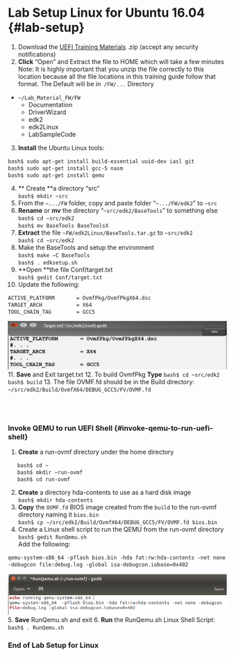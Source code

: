 <!--- @file
 README.md file for Lab_setup

Copyright (c) 2018, Intel Corporation. All rights reserved.<BR>

Redistribution and use in source (original document form) and 'compiled'
forms (converted to PDF, epub, HTML and other formats) with or without
modification, are permitted provided that the following conditions are met:

1) Redistributions of source code (original document form) must retain the
above copyright notice, this list of conditions and the following
disclaimer as the first lines of this file unmodified.

2) Redistributions in compiled form (transformed to other DTDs, converted to
PDF, epub, HTML and other formats) must reproduce the above copyright
notice, this list of conditions and the following disclaimer in the
documentation and/or other materials provided with the distribution.

THIS DOCUMENTATION IS PROVIDED BY TIANOCORE PROJECT "AS IS" AND ANY EXPRESS OR
IMPLIED WARRANTIES, INCLUDING, BUT NOT LIMITED TO, THE IMPLIED WARRANTIES OF
MERCHANTABILITY AND FITNESS FOR A PARTICULAR PURPOSE ARE DISCLAIMED. IN NO
EVENT SHALL TIANOCORE PROJECT BE LIABLE FOR ANY DIRECT, INDIRECT, INCIDENTAL,
SPECIAL, EXEMPLARY, OR CONSEQUENTIAL DAMAGES (INCLUDING, BUT NOT LIMITED TO,
PROCUREMENT OF SUBSTITUTE GOODS OR SERVICES; LOSS OF USE, DATA, OR PROFITS;
OR BUSINESS INTERRUPTION) HOWEVER CAUSED AND ON ANY THEORY OF LIABILITY,
WHETHER IN CONTRACT, STRICT LIABILITY, OR TORT (INCLUDING NEGLIGENCE OR
OTHERWISE) ARISING IN ANY WAY OUT OF THE USE OF THIS DOCUMENTATION, EVEN IF
ADVISED OF THE POSSIBILITY OF SUCH DAMAGE.

-->
# Lab Setup Linux for Ubuntu 16.04 {#lab-setup}


1.  Download the [UEFI Training Materials](https://github.com/Laurie0131/Lab_Material_FW) .zip (accept any security notifications) 
2. **Click** “Open”  and Extract the file to HOME which will take a few minutes <br>
Note:  It is highly important that you unzip the file correctly to this location because all the file locations in this training guide follow that format. The Default will be in` /FW/...` Directory
  - `~/Lab_Material_FW/FW `
    - Documentation 
    - DriverWizard 
    - edk2      
    - edk2Linux 
    - LabSampleCode

3.  **Install** the Ubuntu Linux tools:
```
bash$ sudo apt-get install build-essential uuid-dev iasl git 
bash$ sudo apt-get install gcc-5 nasm 
bash$ sudo apt-get install qemu
```
4. ** Create **a directory “src”<br>
   `bash$ mkdir ~src` <br>
5. From the `~.../FW` folder, copy and paste folder “`~.../FW/edk2`” to `~src`
6. **Rename** or **mv** the directory “`~src/edk2/BaseTools`” to something else <br>
  `bash$ cd ~src/edk2` <br>
  `bash$ mv BaseTools BaseToolsX`<br>
7. **Extract** the file `~FW/edk2Linux/BaseTools.tar.gz`  to  `~src/edk2`<br>
  `bash$ cd ~src/edk2` <br>
8. Make the BaseTools and setup the environment <br>
   `bash$ make –C BaseTools` <br>
   `bash$ . edksetup.sh` <br>
9. **Open **the file Conf/target.txt<br>
   `bash$ gedit Conf/target.txt`
10. Update the following:

```
ACTIVE_PLATFORM       = OvmfPkg/OvmfPkgX64.dsc
TARGET_ARCH           = X64
TOOL_CHAIN_TAG        = GCC5
```
![](/media/gedit_target.txt.JPG)
11. **Save** and Exit target.txt
12. To build OvmfPkg **Type** 
 `bash$ cd ~src/edk2`
 `bash$ build`
13. The file OVMF.fd should be in the Build directory: `~/src/edk2/Build/OvmfX64/DEBUG_GCC5/FV/OVMF.fd`

<br>
<br>

### Invoke QEMU to run UEFI Shell {#invoke-qemu-to-run-uefi-shell}


1. **Create** a run-ovmf directory under the home directory
```
   bash$ cd ~
   bash$ mkdir ~run-ovmf
   bash$ cd run-ovmf
```
2. **Create** a directory hda-contents to use as a hard disk image <br>
   `bash$ mkdir hda-contents` <br>
3. **Copy** the `OVMF.fd` BIOS image created from the `build` to the run-ovmf directory naming it `bios.bin` <br>
   `bash$ cp ~/src/edk2/Build/OvmfX64/DEBUG_GCC5/FV/OVMF.fd bios.bin` <br>
4. Create a Linux shell script to run the QEMU from the run-ovmf directory <br>
   `bash$ gedit RunQemu.sh` <br>
 Add the following:  <br>

```
qemu-system-x86_64 -pflash bios.bin -hda fat:rw:hda-contents -net none -debugcon file:debug.log -global isa-debugcon.iobase=0x402
```
![](/media/geditRunQemush.png)
5. **Save** RunQemu.sh and exit
6. **Run** the RunQemu.sh Linux Shell Script: <br>
 `bash$ . RunQemu.sh`

### End of Lab Setup for Linux